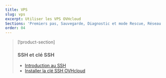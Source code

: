 ```yaml
---
title: VPS
slug: vps
excerpt: Utiliser les VPS OVHcloud
Sections: 'Premiers pas, Sauvegarde, Diagnostic et mode Rescue, Réseau et IP, SSH et clé SSH, Utilisation avancée, Tutoriel'
order: 04
---
```


> [!product-section]
>
> ### SSH et clé SSH
>
> - [Introduction au SSH](https://docs.ovh.com/ca/fr/dedicated/ssh-introduction/)
> - [Installer la clé SSH OVHcloud](https://docs.ovh.com/ca/fr/dedicated/ovh-ssh-key/)
>